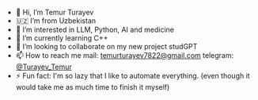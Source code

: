 - 👋 Hi, I’m Temur Turayev
- 🇺🇿 I’m from Uzbekistan 
- 👀 I’m interested in LLM, Python, AI and medicine 
- 🌱 I’m currently learning C++
- 💞️ I’m looking to collaborate on my new project studGPT
- 📫 How to reach me mail: temurturayev7822@gmail.com telegram: [@Turayev_Temur](https://t.me/Turayev_Temur)
- ⚡ Fun fact: I'm so lazy that I like to automate everything. (even though it would take me as much time to finish it myself)



